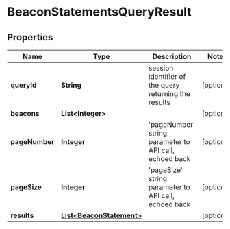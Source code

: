 
# BeaconStatementsQueryResult

## Properties
Name | Type | Description | Notes
------------ | ------------- | ------------- | -------------
**queryId** | **String** | session identifier of the query returning the results  |  [optional]
**beacons** | **List&lt;Integer&gt;** |  |  [optional]
**pageNumber** | **Integer** | &#39;pageNumber&#39; string parameter to API call, echoed back  |  [optional]
**pageSize** | **Integer** | &#39;pageSize&#39; string parameter to API call, echoed back  |  [optional]
**results** | [**List&lt;BeaconStatement&gt;**](BeaconStatement.md) |  |  [optional]



